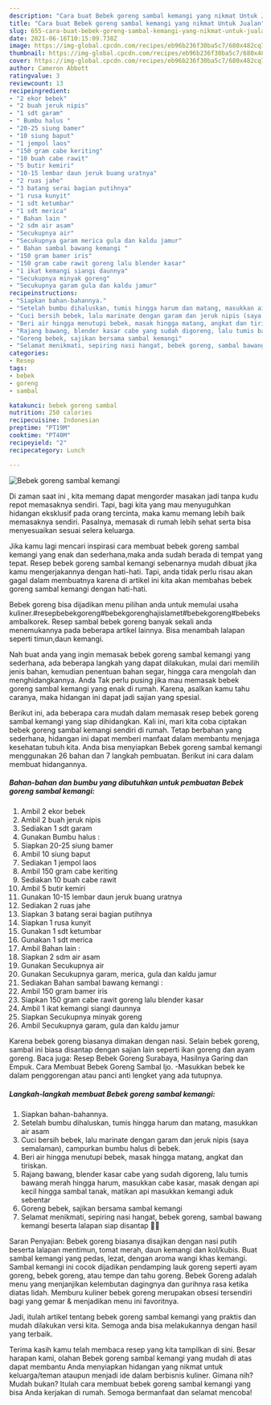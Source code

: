 ```yaml
---
description: "Cara buat Bebek goreng sambal kemangi yang nikmat Untuk Jualan"
title: "Cara buat Bebek goreng sambal kemangi yang nikmat Untuk Jualan"
slug: 655-cara-buat-bebek-goreng-sambal-kemangi-yang-nikmat-untuk-jualan
date: 2021-06-16T10:15:09.738Z
image: https://img-global.cpcdn.com/recipes/eb96b236f30ba5c7/680x482cq70/bebek-goreng-sambal-kemangi-foto-resep-utama.jpg
thumbnail: https://img-global.cpcdn.com/recipes/eb96b236f30ba5c7/680x482cq70/bebek-goreng-sambal-kemangi-foto-resep-utama.jpg
cover: https://img-global.cpcdn.com/recipes/eb96b236f30ba5c7/680x482cq70/bebek-goreng-sambal-kemangi-foto-resep-utama.jpg
author: Cameron Abbott
ratingvalue: 3
reviewcount: 13
recipeingredient:
- "2 ekor bebek"
- "2 buah jeruk nipis"
- "1 sdt garam"
- " Bumbu halus "
- "20-25 siung bamer"
- "10 siung baput"
- "1 jempol laos"
- "150 gram cabe keriting"
- "10 buah cabe rawit"
- "5 butir kemiri"
- "10-15 lembar daun jeruk buang uratnya"
- "2 ruas jahe"
- "3 batang serai bagian putihnya"
- "1 rusa kunyit"
- "1 sdt ketumbar"
- "1 sdt merica"
- " Bahan lain "
- "2 sdm air asam"
- "Secukupnya air"
- "Secukupnya garam merica gula dan kaldu jamur"
- " Bahan sambal bawang kemangi "
- "150 gram bamer iris"
- "150 gram cabe rawit goreng lalu blender kasar"
- "1 ikat kemangi siangi daunnya"
- "Secukupnya minyak goreng"
- "Secukupnya garam gula dan kaldu jamur"
recipeinstructions:
- "Siapkan bahan-bahannya."
- "Setelah bumbu dihaluskan, tumis hingga harum dan matang, masukkan air asam"
- "Cuci bersih bebek, lalu marinate dengan garam dan jeruk nipis (saya semalaman), campurkan bumbu halus di bebek."
- "Beri air hingga menutupi bebek, masak hingga matang, angkat dan tiriskan."
- "Rajang bawang, blender kasar cabe yang sudah digoreng, lalu tumis bawang merah hingga harum, masukkan cabe kasar, masak dengan api kecil hingga sambal tanak, matikan api masukkan kemangi aduk sebentar"
- "Goreng bebek, sajikan bersama sambal kemangi"
- "Selamat menikmati, sepiring nasi hangat, bebek goreng, sambal bawang kemangi beserta lalapan siap disantap 🙏😋"
categories:
- Resep
tags:
- bebek
- goreng
- sambal

katakunci: bebek goreng sambal 
nutrition: 250 calories
recipecuisine: Indonesian
preptime: "PT19M"
cooktime: "PT40M"
recipeyield: "2"
recipecategory: Lunch

---
```



![Bebek goreng sambal kemangi](https://img-global.cpcdn.com/recipes/eb96b236f30ba5c7/680x482cq70/bebek-goreng-sambal-kemangi-foto-resep-utama.jpg)

Di zaman  saat ini , kita memang dapat mengorder masakan jadi tanpa kudu repot memasaknya sendiri. Tapi, bagi kita yang mau menyuguhkan hidangan eksklusif pada orang tercinta, maka kamu memang lebih baik memasaknya sendiri. Pasalnya, memasak di rumah lebih sehat serta bisa menyesuaikan sesuai selera keluarga.

Jika kamu lagi mencari inspirasi cara membuat bebek goreng sambal kemangi yang enak dan sederhana,maka anda sudah berada di tempat yang tepat. Resep bebek goreng sambal kemangi  sebenarnya mudah dibuat jika kamu mengerjakannya dengan hati-hati. Tapi, anda tidak perlu risau akan gagal dalam membuatnya 
karena di artikel ini kita akan membahas bebek goreng sambal kemangi dengan hati-hati.  

Bebek goreng bisa dijadikan menu pilihan anda untuk memulai usaha kuliner.#resepbebekgoreng#bebekgorenghajislamet#bebekgoreng#bebeksambalkorek. Resep sambal bebek goreng banyak sekali anda menemukannya pada beberapa artikel lainnya. Bisa menambah lalapan seperti timun,daun kemangi.

Nah buat anda yang ingin memasak bebek goreng sambal kemangi yang sederhana, ada beberapa langkah yang dapat dilakukan, mulai dari memilih jenis bahan, kemudian penentuan bahan segar, hingga cara mengolah dan menghidangkannya. Anda Tak perlu pusing jika mau memasak bebek goreng sambal kemangi yang enak di rumah. Karena, asalkan kamu  tahu caranya, maka hidangan ini dapat jadi sajian yang spesial.

Berikut ini, ada beberapa cara mudah dalam memasak resep bebek goreng sambal kemangi yang siap dihidangkan. Kali ini, mari kita coba ciptakan bebek goreng sambal kemangi sendiri di rumah. Tetap berbahan yang sederhana, hidangan ini dapat memberi manfaat dalam membantu menjaga kesehatan tubuh kita. Anda bisa menyiapkan Bebek goreng sambal kemangi menggunakan 26 bahan dan 7 langkah pembuatan. Berikut ini cara dalam membuat hidangannya.

<!--inarticleads1-->

##### Bahan-bahan dan bumbu yang dibutuhkan untuk pembuatan Bebek goreng sambal kemangi:

1. Ambil 2 ekor bebek
1. Ambil 2 buah jeruk nipis
1. Sediakan 1 sdt garam
1. Gunakan  Bumbu halus :
1. Siapkan 20-25 siung bamer
1. Ambil 10 siung baput
1. Sediakan 1 jempol laos
1. Ambil 150 gram cabe keriting
1. Sediakan 10 buah cabe rawit
1. Ambil 5 butir kemiri
1. Gunakan 10-15 lembar daun jeruk buang uratnya
1. Sediakan 2 ruas jahe
1. Siapkan 3 batang serai bagian putihnya
1. Siapkan 1 rusa kunyit
1. Gunakan 1 sdt ketumbar
1. Gunakan 1 sdt merica
1. Ambil  Bahan lain :
1. Siapkan 2 sdm air asam
1. Gunakan Secukupnya air
1. Gunakan Secukupnya garam, merica, gula dan kaldu jamur
1. Sediakan  Bahan sambal bawang kemangi :
1. Ambil 150 gram bamer iris
1. Siapkan 150 gram cabe rawit goreng lalu blender kasar
1. Ambil 1 ikat kemangi siangi daunnya
1. Siapkan Secukupnya minyak goreng
1. Ambil Secukupnya garam, gula dan kaldu jamur


Karena bebek goreng biasanya dimakan dengan nasi. Selain bebek goreng, sambal ini biasa disantap dengan sajian lain seperti ikan goreng dan ayam goreng. Baca juga: Resep Bebek Goreng Surabaya, Hasilnya Garing dan Empuk. Cara Membuat Bebek Goreng Sambal Ijo. -Masukkan bebek ke dalam penggorengan atau panci anti lengket yang ada tutupnya. 

<!--inarticleads2-->

##### Langkah-langkah membuat Bebek goreng sambal kemangi:

1. Siapkan bahan-bahannya.
1. Setelah bumbu dihaluskan, tumis hingga harum dan matang, masukkan air asam
1. Cuci bersih bebek, lalu marinate dengan garam dan jeruk nipis (saya semalaman), campurkan bumbu halus di bebek.
1. Beri air hingga menutupi bebek, masak hingga matang, angkat dan tiriskan.
1. Rajang bawang, blender kasar cabe yang sudah digoreng, lalu tumis bawang merah hingga harum, masukkan cabe kasar, masak dengan api kecil hingga sambal tanak, matikan api masukkan kemangi aduk sebentar
1. Goreng bebek, sajikan bersama sambal kemangi
1. Selamat menikmati, sepiring nasi hangat, bebek goreng, sambal bawang kemangi beserta lalapan siap disantap 🙏😋


Saran Penyajian: Bebek goreng biasanya disajikan dengan nasi putih beserta lalapan mentimun, tomat merah, daun kemangi dan kol/kubis. Buat sambal kemangi yang pedas, lezat, dengan aroma wangi khas kemangi. Sambal kemangi ini cocok dijadikan pendamping lauk goreng seperti ayam goreng, bebek goreng, atau tempe dan tahu goreng. Bebek Goreng adalah menu yang menjanjikan kelembutan dagingnya dan gurihnya rasa ketika diatas lidah. Memburu kuliner bebek goreng merupakan obsesi tersendiri bagi yang gemar &amp; menjadikan menu ini favoritnya. 

Jadi, itulah artikel tentang  bebek goreng sambal kemangi  yang praktis dan mudah dilakukan versi kita. Semoga anda bisa melakukannya dengan hasil yang terbaik. 

Terima kasih kamu telah membaca resep yang kita tampilkan di sini. Besar harapan kami, olahan  Bebek goreng sambal kemangi yang mudah di atas dapat membantu Anda menyiapkan hidangan yang nikmat untuk keluarga/teman ataupun menjadi ide dalam berbisnis kuliner. Gimana nih? Mudah bukan? Itulah cara membuat bebek goreng sambal kemangi yang bisa Anda kerjakan di rumah. Semoga bermanfaat dan selamat mencoba!

